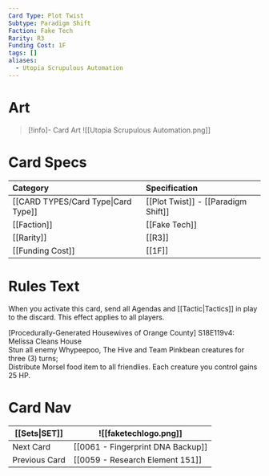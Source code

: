 ```yaml
---
Card Type: Plot Twist
Subtype: Paradigm Shift
Faction: Fake Tech
Rarity: R3
Funding Cost: 1F
tags: []
aliases:
  - Utopia Scrupulous Automation
---
```

# Art

> [!info]- Card Art
> ![[Utopia Scrupulous Automation.png]]

# Card Specs

| Category | Specification| 
| :--- | :--- |
| [[CARD TYPES/Card Type\|Card Type]] | [[Plot Twist]] - [[Paradigm Shift]] | 
| [[Faction]] | [[Fake Tech]] |  
| [[Rarity]] | [[R3]] |  
| [[Funding Cost]] | [[1F]] |  

# Rules Text  

When you activate this card, send all Agendas and [[Tactic|Tactics]] in play to the discard. This effect applies to all players.  

[Procedurally-Generated Housewives of Orange County] S18E119v4: Melissa Cleans House  
Stun all enemy Whypeepoo, The Hive and Team Pinkbean creatures for three (3) turns;  
Distribute Morsel food item to all friendlies. Each creature you control gains 25 HP.  

# Card Nav

| [[Sets\|SET]]           | ![[faketechlogo.png]]          |
| ------------- | ------------------------------ |
| Next Card     | [[0061 - Fingerprint DNA Backup]] |
| Previous Card | [[0059 - Research Element 151]]         |


